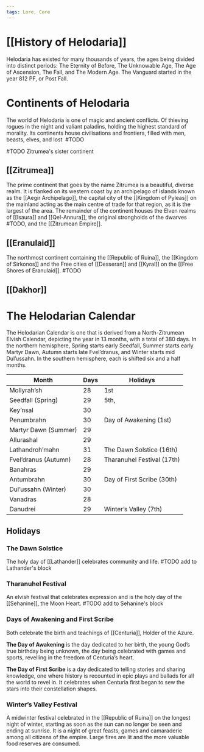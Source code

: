 ```yaml
---
tags: Lore, Core
---
```

# [[History of Helodaria]]
Helodaria has existed for many thousands of years, the ages being divided into distinct periods: The Eternity of Before, The Unknowable Age, The Age of Ascension, The Fall, and The Modern Age. The Vanguard started in the year 812 PF, or Post Fall.
# Continents of Helodaria
The world of Helodaria is one of magic and ancient conflicts. Of thieving rogues in the night and valiant paladins, holding the highest standard of morality. Its continents house civilisations and frontiers, filled with men, beasts, elves, and lost  #TODO

#TODO Zitrumea's sister continent
## [[Zitrumea]]
The prime continent that goes by the name Zitrumea is a beautiful, diverse realm. It is flanked on its western coast by an archipelago of islands known as the [[Aegir Archipelago]], the capital city of the [[Kingdom of Pyleas]] on the mainland acting as the main centre of trade for that region, as it is the largest of the area. The remainder of the continent houses the Elven realms of [[Isaura]] and [[Qel-Annura]], the original strongholds of the dwarves #TODO, and the [[Zitrumean Empire]].
## [[Eranulaid]]
The northmost continent containing the [[Republic of Ruina]], the [[Kingdom of Sirkonos]] and the Free cities of [[Desseran]] and [[Kyral]] on the [[Free Shores of Eranulaid]]. #TODO
## [[Dakhor]]

# The Helodarian Calendar
The Helodarian Calendar is one that is derived from a North-Zitrumean Elvish Calendar, depicting the year in 13 months, with a total of 380 days. In the northern hemisphere, Spring starts early Seedfall, Summer starts early Martyr Dawn, Autumn starts late Fvel’dranus, and Winter starts mid Dul’ussahn. In the southern hemisphere, each is shifted six and a half months.

| Month                | Days | Holidays                   |
| -------------------- | ---- | -------------------------- |
| Mollyrah’sh          | 28   | 1st                        |
| Seedfall (Spring)    | 29   | 5th,                       |
| Key’nsal             | 30   |                            |
| Penumbrahn           | 30   | Day of Awakening (1st)     |
| Martyr Dawn (Summer) | 29   |                            |
| Allurashal           | 29   |                            |
| Lathandroh’mahn      | 31   | The Dawn Solstice (16th)   |
| Fvel’dranus (Autumn) | 28   | Tharanuhel Festival (17th) |
| Banahras             | 29   |                            |
| Antumbrahn           | 30   | Day of First Scribe (30th) |
| Dul’ussahn (Winter)  | 30   |                            |
| Vanadras             | 28   |                            |
| Danudrei             | 29   | Winter’s Valley (7th)      |
## Holidays
### The Dawn Solstice
The holy day of [[Lathander]] celebrates community and life. #TODO add to Lathander's block
### Tharanuhel Festival
An elvish festival that celebrates expression and is the holy day of the [[Sehanine]], the Moon Heart. #TODO add to Sehanine's block
### Days of Awakening and First Scribe
Both celebrate the birth and teachings of [[Centuria]], Holder of the Azure. 

**The Day of Awakening** is the day dedicated to her birth, the young God’s true birthday being unknown, the day being celebrated with games and sports, revelling in the freedom of Centuria’s heart. 

**The Day of First Scribe** is a day dedicated to telling stories and sharing knowledge, one where history is recounted in epic plays and ballads for all the world to revel in. It celebrates when Centuria first began to sew the stars into their constellation shapes.
### Winter’s Valley Festival
A midwinter festival celebrated in the [[Republic of Ruina]] on the longest night of winter, starting as soon as the sun can no longer be seen and ending at sunrise. It is a night of great feasts, games and camaraderie among all citizens of the empire. Large fires are lit and the more valuable food reserves are consumed.